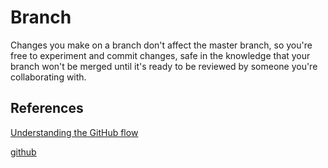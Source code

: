 # Branch

Changes you make on a branch don't affect the master branch, so you're free to experiment and commit changes, safe in the knowledge that your branch won't be merged until it's ready to be reviewed by someone you're collaborating with.

## References
[Understanding the GitHub flow](https://guides.github.com/introduction/flow/)

[github](https://help.github.com/en/github/working-with-github-pages/configuring-a-publishing-source-for-your-github-pages-site)

